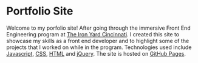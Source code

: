 # Portfolio Site


Welcome to my porfolio site! After going through the immersive Front End Engineering program at [The Iron Yard Cincinnati](https://www.theironyard.com/cincinnati). I created this site to showcase my skills as a front end developer and to highlight some of the projects that I worked on while in the program.  Technologies used include [Javascript](https://developer.mozilla.org/en-US/docs/Web/JavaScript), [CSS](https://developer.mozilla.org/en-US/docs/Web/CSS), [HTML](https://developer.mozilla.org/en-US/docs/Web/HTML) and [jQuery](https://jquery.com/).  The site is hosted on [GitHub Pages](https://pages.github.com/).
